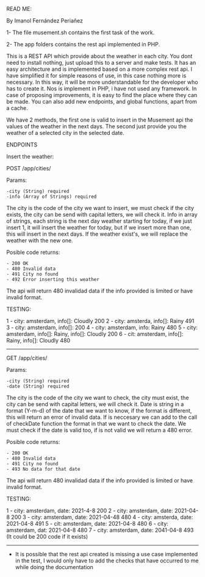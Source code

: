 READ ME:

By Imanol Fernández Periañez 

1- The file musement.sh contains the first task of the work.

2- The app folders contains the rest api implemented in PHP.

This is a REST API which provide about the weather in each city.
You dont need to install nothing, just upload this to a server and make tests.
It has an easy architecture and is implemented based on a more complex rest api. I have simplified it for simple reasons of use, in this case nothing more is necessary. In this way, it will be more understandable for the developer who has to create it. Nos is implement in PHP, i have not used any framework.
In case of proposing improvements, it is easy to find the place where they can be made. You can also add new endpoints, and global functions, apart from a cache.

We have 2 methods, the first one is valid to insert in the Musement api the values of the weather in the next days.
The second just provide you the weather of a selected city in the selected date.

ENDPOINTS

Insert the weather:

POST /app/cities/

Params: 

	-city (String) required
	-info (Array of Strings) required

The city is the code of the city we want to insert, we must check if the city exists, the city can be send with capital letters, we will check it.
Info in array of strings, each string is the next day weather starting for today, if we just insert 1, it will insert the weather for today, but if we insert more than one, this will insert in the next days.
If the weather exist's, we will replace the weather with the new one.

Posible code returns:

	- 200 OK
	- 480 Invalid data
	- 491 City no found
	- 492 Error inserting this weather
	

The api will return 480 invalidad data if the info provided is limited or have invalid format.

TESTING:

1 - city: amsterdam, info[]: Cloudly	200
2 - city: amsterda, info[]: Rainy	491
3 - city: amsterdam, info[]:		200
4 - city: amsterdam, info: Rainy	480
5 - city: amsterdam, info[]: Rainy, info[]: Cloudly	200
6 - cit: amsterdam, info[]: Rainy, info[]: Cloudly	480

--------------------------------------------------

GET /app/cities/

Params: 

	-city (String) required
	-date (String) required

The city is the code of the city we want to check, the city must exist, the city can be send with capital letters, we will check it.
Date is string in a format (Y-m-d) of the date that we want to know, if the format is different, this will return an error of invalid data. If is neccesary we can add to the call of checkDate function the format in that we want to check the date. We must check if the date is valid too, if is not valid we will return a 480 error.

Posible code returns:

	- 200 OK
	- 480 Invalid data
	- 491 City no found
	- 493 No data for that date
	

The api will return 480 invalidad data if the info provided is limited or have invalid format.

TESTING:

1 - city: amsterdam, date: 2021-4-8	200
2 - city: amsterdam, date: 2021-04-8	200
3 - city: amsterdam, date: 2021-04-48	480
4 - city: amsterda, date: 2021-04-8	491
5 - cit: amsterdam, date: 2021-04-8	480
6 - city: amsterdam, dat: 2021-04-8	480
7 - city: amsterdam, date: 2041-04-8	493 (It could be 200 code if it exists)


--------------------------------------------------

* It is possible that the rest api created is missing a use case implemented in the test, I would only have to add the checks that have occurred to me while doing the documentation
